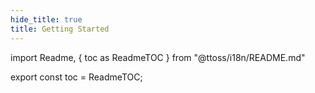 ```yaml
---
hide_title: true
title: Getting Started
---
```


import Readme, { toc as ReadmeTOC } from "@ttoss/i18n/README.md"

<Readme />

export const toc = ReadmeTOC;
